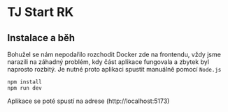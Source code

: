# TJ Start RK

## Instalace a běh
Bohužel se nám nepodařilo rozchodit Docker zde na frontendu, vždy jsme narazili na záhadný problém, kdy část aplikace fungovala a zbytek byl naprosto rozbitý. Je nutné proto aplikaci spustit manuálně pomocí `Node.js`

```
npm install
npm run dev
```
Aplikace se poté spustí na adrese (http://localhost:5173)
